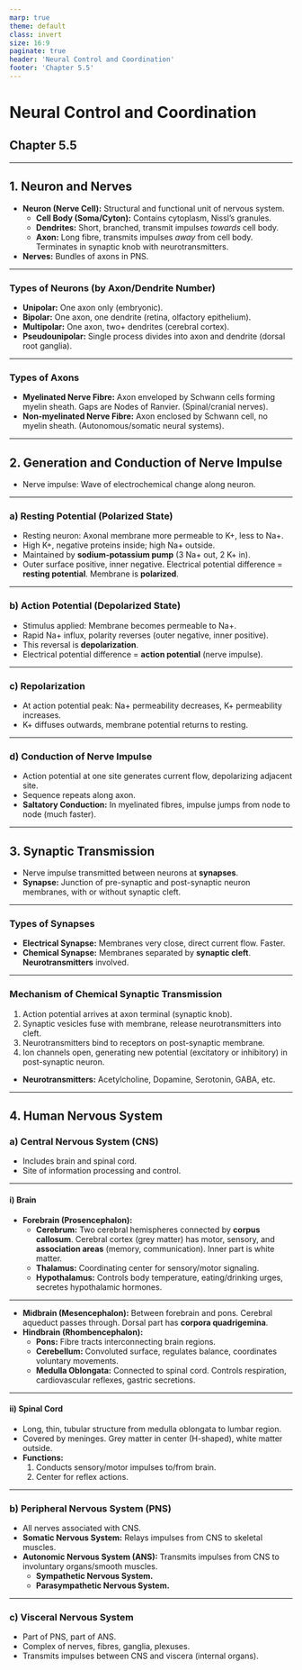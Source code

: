 ```yaml
---
marp: true
theme: default
class: invert
size: 16:9
paginate: true
header: 'Neural Control and Coordination'
footer: 'Chapter 5.5'
---
```


# Neural Control and Coordination

## Chapter 5.5

---

## 1. Neuron and Nerves

*   **Neuron (Nerve Cell):** Structural and functional unit of nervous system.
    *   **Cell Body (Soma/Cyton):** Contains cytoplasm, Nissl’s granules.
    *   **Dendrites:** Short, branched, transmit impulses *towards* cell body.
    *   **Axon:** Long fibre, transmits impulses *away* from cell body. Terminates in synaptic knob with neurotransmitters.
*   **Nerves:** Bundles of axons in PNS.

---

### Types of Neurons (by Axon/Dendrite Number)

*   **Unipolar:** One axon only (embryonic).
*   **Bipolar:** One axon, one dendrite (retina, olfactory epithelium).
*   **Multipolar:** One axon, two+ dendrites (cerebral cortex).
*   **Pseudounipolar:** Single process divides into axon and dendrite (dorsal root ganglia).

---

### Types of Axons

*   **Myelinated Nerve Fibre:** Axon enveloped by Schwann cells forming myelin sheath. Gaps are Nodes of Ranvier. (Spinal/cranial nerves).
*   **Non-myelinated Nerve Fibre:** Axon enclosed by Schwann cell, no myelin sheath. (Autonomous/somatic neural systems).

---

## 2. Generation and Conduction of Nerve Impulse

*   Nerve impulse: Wave of electrochemical change along neuron.

---

### a) Resting Potential (Polarized State)

*   Resting neuron: Axonal membrane more permeable to K+, less to Na+.
*   High K+, negative proteins inside; high Na+ outside.
*   Maintained by **sodium-potassium pump** (3 Na+ out, 2 K+ in).
*   Outer surface positive, inner negative. Electrical potential difference = **resting potential**. Membrane is **polarized**.

---

### b) Action Potential (Depolarized State)

*   Stimulus applied: Membrane becomes permeable to Na+.
*   Rapid Na+ influx, polarity reverses (outer negative, inner positive).
*   This reversal is **depolarization**.
*   Electrical potential difference = **action potential** (nerve impulse).

---

### c) Repolarization

*   At action potential peak: Na+ permeability decreases, K+ permeability increases.
*   K+ diffuses outwards, membrane potential returns to resting.

---

### d) Conduction of Nerve Impulse

*   Action potential at one site generates current flow, depolarizing adjacent site.
*   Sequence repeats along axon.
*   **Saltatory Conduction:** In myelinated fibres, impulse jumps from node to node (much faster).

---

## 3. Synaptic Transmission

*   Nerve impulse transmitted between neurons at **synapses**.
*   **Synapse:** Junction of pre-synaptic and post-synaptic neuron membranes, with or without synaptic cleft.

---

### Types of Synapses

*   **Electrical Synapse:** Membranes very close, direct current flow. Faster.
*   **Chemical Synapse:** Membranes separated by **synaptic cleft**. **Neurotransmitters** involved.

---

### Mechanism of Chemical Synaptic Transmission

1.  Action potential arrives at axon terminal (synaptic knob).
2.  Synaptic vesicles fuse with membrane, release neurotransmitters into cleft.
3.  Neurotransmitters bind to receptors on post-synaptic membrane.
4.  Ion channels open, generating new potential (excitatory or inhibitory) in post-synaptic neuron.
*   **Neurotransmitters:** Acetylcholine, Dopamine, Serotonin, GABA, etc.

---

## 4. Human Nervous System

### a) Central Nervous System (CNS)

*   Includes brain and spinal cord.
*   Site of information processing and control.

---

#### i) Brain

*   **Forebrain (Prosencephalon):**
    *   **Cerebrum:** Two cerebral hemispheres connected by **corpus callosum**. Cerebral cortex (grey matter) has motor, sensory, and **association areas** (memory, communication). Inner part is white matter.
    *   **Thalamus:** Coordinating center for sensory/motor signaling.
    *   **Hypothalamus:** Controls body temperature, eating/drinking urges, secretes hypothalamic hormones.

---

*   **Midbrain (Mesencephalon):** Between forebrain and pons. Cerebral aqueduct passes through. Dorsal part has **corpora quadrigemina**.
*   **Hindbrain (Rhombencephalon):**
    *   **Pons:** Fibre tracts interconnecting brain regions.
    *   **Cerebellum:** Convoluted surface, regulates balance, coordinates voluntary movements.
    *   **Medulla Oblongata:** Connected to spinal cord. Controls respiration, cardiovascular reflexes, gastric secretions.

---

#### ii) Spinal Cord

*   Long, thin, tubular structure from medulla oblongata to lumbar region.
*   Covered by meninges. Grey matter in center (H-shaped), white matter outside.
*   **Functions:**
    1.  Conducts sensory/motor impulses to/from brain.
    2.  Center for reflex actions.

---

### b) Peripheral Nervous System (PNS)

*   All nerves associated with CNS.
*   **Somatic Nervous System:** Relays impulses from CNS to skeletal muscles.
*   **Autonomic Nervous System (ANS):** Transmits impulses from CNS to involuntary organs/smooth muscles.
    *   **Sympathetic Nervous System.**
    *   **Parasympathetic Nervous System.**

---

### c) Visceral Nervous System

*   Part of PNS, part of ANS.
*   Complex of nerves, fibres, ganglia, plexuses.
*   Transmits impulses between CNS and viscera (internal organs).
